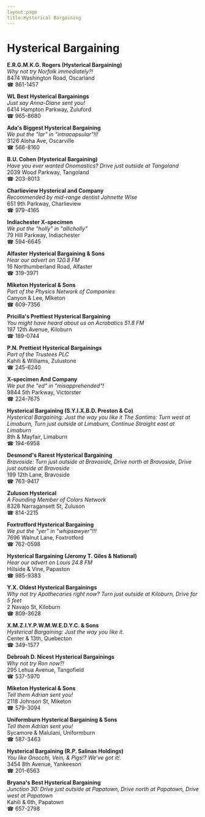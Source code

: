 ```yaml
---
layout:page
title:Hysterical Bargaining
---
```

# Hysterical Bargaining

**E.R.G.M.K.G. Rogers (Hysterical Bargaining)**  
_Why not try Norfolk immediately?!_  
8474 Washington Road, Oscarland  
☎ 861-1457



**WL Best Hysterical Bargainings**  
_Just say Anna-Diane sent you!_  
6414 Hampton Parkway, Zuluford  
☎ 965-8680



**Ada's Biggest Hysterical Bargaining**  
_We put the "lar" in "intracapsular"!!!_  
3126 Aloha Ave, Oscarville  
☎ 566-8160



**B.U. Cohen (Hysterical Bargaining)**  
_Have you ever wanted Onomastics? 
Drive just outside at Tangoland_  
2039 Wood Parkway, Tangoland  
☎ 203-8013



**Charlieview Hysterical and Company**  
_Recommended by mid-range dentist Johnette Wise_  
651 9th Parkway, Charlieview  
☎ 979-4165



**Indiachester X-specimen**  
_We put the "holly" in "allicholly"_  
79 Hill Parkway, Indiachester  
☎ 594-6645



**Alfaster Hysterical Bargaining & Sons**  
_Hear our advert on 120.8 FM_  
16 Northumberland Road, Alfaster  
☎ 319-3971



**Miketon Hysterical & Sons**  
_Part of the Physics Network of Companies_  
Canyon & Lee, Miketon  
☎ 609-7356



**Pricilla's Prettiest Hysterical Bargaining**  
_You might have heard about us on Acrobatics 51.8 FM_  
197 12th Avenue, Kiloburn  
☎ 189-0744



**P.N. Prettiest Hysterical Bargainings**  
_Part of the Trustees PLC_  
Kahili & Williams, Zulustone  
☎ 245-6240



**X-specimen And Company**  
_We put the "ed" in "misapprehended"!_  
9844 5th Parkway, Victorster  
☎ 224-7675



**Hysterical Bargaining (S.Y.I.X.B.D. Preston & Co)**  
_Hysterical Bargaining: Just the way you like it 
The Santims: Turn west at Limaburn, Turn just outside at Limaburn, Continue Straight east at Limaburn_  
8th & Mayfair, Limaburn  
☎ 194-6958



**Desmond's Rarest Hysterical Bargaining**  
_Bravoside: Turn just outside at Bravoside, Drive north at Bravoside, Drive just outside at Bravoside_  
199 12th Lane, Bravoside  
☎ 763-9417



**Zuluson Hysterical**  
_A Founding Member of Colors Network_  
8328 Narragansett St, Zuluson  
☎ 814-2215



**Foxtrotford Hysterical Bargaining**  
_We put the "yer" in "whipsawyer"!!!_  
7696 Walnut Lane, Foxtrotford  
☎ 762-0598



**Hysterical Bargaining (Jeromy T. Giles & National)**  
_Hear our advert on Louis 24.8 FM_  
Hillside & Vine, Papaston  
☎ 985-9383



**Y.X. Oldest Hysterical Bargainings**  
_Why not try Apothecaries right now? 
Turn just outside at Kiloburn, Drive for 5 feet_  
2 Navajo St, Kiloburn  
☎ 809-3628



**X.M.Z.I.Y.P.W.M.W.E.D.Y.C. & Sons**  
_Hysterical Bargaining: Just the way you like it._  
Center & 13th, Quebecton  
☎ 349-1577



**Debroah D. Nicest Hysterical Bargainings**  
_Why not try Ron now?!_  
295 Lehua Avenue, Tangofield  
☎ 537-5970



**Miketon Hysterical & Sons**  
_Tell them Adrian sent you!_  
2118 Johnson St, Miketon  
☎ 579-3094



**Uniformburn Hysterical Bargaining & Sons**  
_Tell them Adrian sent you!_  
Sycamore & Malulani, Uniformburn  
☎ 587-3463



**Hysterical Bargaining (R.P. Salinas Holdings)**  
_You like Gnocchi, Vein, & Pigs!? We've got it!._  
3454 8th Avenue, Yankeeson  
☎ 201-6563



**Bryana's Best Hysterical Bargaining**  
_Junction 30: Drive just outside at Papatown, Drive north at Papatown, Drive west at Papatown_  
Kahili & 6th, Papatown  
☎ 657-2798



